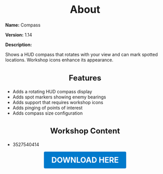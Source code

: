 <h1 style="text-align:center; font-size:2rem; font-weight:bold;">About</h1>

**Name:**
Compass

**Version:**
1.14

**Description:**

Shows a HUD compass that rotates with your view and can mark spotted locations. Workshop icons enhance its appearance.

<h2 style="text-align:center; font-size:1.5rem; font-weight:bold;">Features</h2>

- Adds a rotating HUD compass display
- Adds spot markers showing enemy bearings
- Adds support that requires workshop icons
- Adds pinging of points of interest
- Adds compass size configuration


<h2 style="text-align:center; font-size:1.5rem; font-weight:bold;">Workshop Content</h2>

- 3527540414





<p align="center"><a href="https://github.com/LiliaFramework/Modules/raw/refs/heads/gh-pages/compass.zip" style="display:inline-block;padding:12px 24px;font-size:1.5rem;font-weight:bold;text-decoration:none;color:#fff;background-color:var(--md-primary-fg-color,#007acc);border-radius:4px;">DOWNLOAD HERE</a></p>